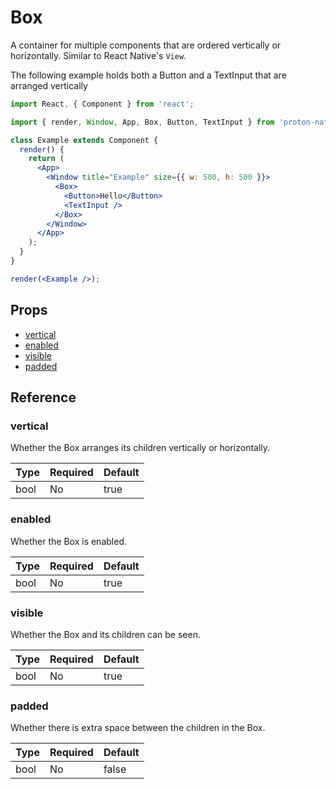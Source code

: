 # Box

A container for multiple components that are ordered vertically or horizontally. Similar to React Native's `View`.

The following example holds both a Button and a TextInput that are arranged vertically

```jsx
import React, { Component } from 'react';

import { render, Window, App, Box, Button, TextInput } from 'proton-native';

class Example extends Component {
  render() {
    return (
      <App>
        <Window title="Example" size={{ w: 500, h: 500 }}>
          <Box>
            <Button>Hello</Button>
            <TextInput />
          </Box>
        </Window>
      </App>
    );
  }
}

render(<Example />);
```

## Props

- [vertical](#vertical)
- [enabled](#enabled)
- [visible](#visible)
- [padded](#padded)

## Reference

### vertical

Whether the Box arranges its children vertically or horizontally.

| **Type** | **Required** | **Default** |
| -------- | ------------ | ----------- |
| bool     | No           | true        |

### enabled

Whether the Box is enabled.

| **Type** | **Required** | **Default** |
| -------- | ------------ | ----------- |
| bool     | No           | true        |

### visible

Whether the Box and its children can be seen.

| **Type** | **Required** | **Default** |
| -------- | ------------ | ----------- |
| bool     | No           | true        |

### padded

Whether there is extra space between the children in the Box.

| **Type** | **Required** | **Default** |
| -------- | ------------ | ----------- |
| bool     | No           | false       |
